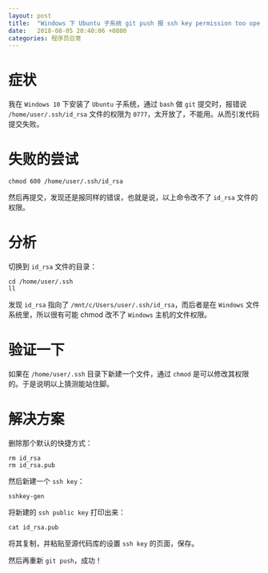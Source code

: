 ```yaml
---
layout: post
title:  "Windows 下 Ubuntu 子系统 git push 报 ssh key permission too open 错误"
date:   2018-08-05 20:40:06 +0800
categories: 程序员日常
---
```


# 症状
我在 `Windows 10` 下安装了 `Ubuntu` 子系统，通过 `bash` 做 `git` 提交时，报错说 `/home/user/.ssh/id_rsa` 文件的权限为 `0777`，太开放了，不能用。从而引发代码提交失败。

# 失败的尝试
```
chmod 600 /home/user/.ssh/id_rsa
```
然后再提交，发现还是报同样的错误，也就是说，以上命令改不了 `id_rsa` 文件的权限。

# 分析
切换到 `id_rsa` 文件的目录：
```
cd /home/user/.ssh
ll
```
发现 `id_rsa` 指向了 `/mnt/c/Users/user/.ssh/id_rsa`，而后者是在 `Windows` 文件系统里，所以很有可能 chmod 改不了 `Windows` 主机的文件权限。

# 验证一下
如果在 `/home/user/.ssh` 目录下新建一个文件，通过 `chmod` 是可以修改其权限的。于是说明以上猜测能站住脚。

# 解决方案
删除那个默认的快捷方式：
```
rm id_rsa
rm id_rsa.pub
```
然后新建一个 `ssh key`：
```
sshkey-gen
```
将新建的 `ssh public key` 打印出来：
```
cat id_rsa.pub
```
将其复制，并粘贴至源代码库的设置 `ssh key` 的页面，保存。

然后再重新 `git push`，成功！
